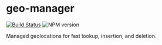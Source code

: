 geo-manager
===========
[![Build Status](https://travis-ci.org/austinkelleher/giphy-api.svg)](https://travis-ci.org/austinkelleher/geo-manager)
![NPM version](https://badge.fury.io/js/geo-manager.svg)

Managed geolocations for fast lookup, insertion, and deletion.
